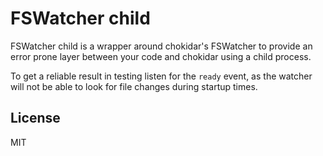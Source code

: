 # FSWatcher child

FSWatcher child is a wrapper around chokidar's FSWatcher to provide an error prone layer between your code and chokidar using a child process.

To get a reliable result in testing listen for the `ready` event, as the watcher will not be able to look for file changes during startup times.

## License

MIT
